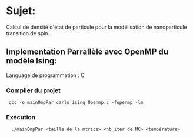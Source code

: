 
# Sujet:
Calcul de densité d'état de particule pour la modélisation de nanoparticule transition de spin.

## Implementation Parrallèle avec OpenMP du modèle Ising:
Language de programmation : C 


### Compiler du projet 
  
```
 gcc -o mainOmpPar carlo_ising_Openmp.c -fopenmp -lm

```
  
### Exécution 

```
  ./mainOmpPar <taille de la mtrice> <nb_iter de MC> <température>

```

